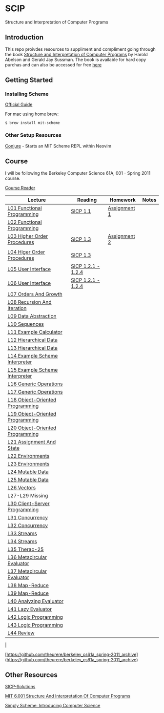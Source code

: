 # SCIP
Structure and Interpretation of Computer Programs

## Introduction
This repo proivdes resources to suppliment and compliment going through the book [Structure and Interpretation of Computer Programs](https://mitpress.mit.edu/9780262510875/structure-and-interpretation-of-computer-programs/) by Harold Abelson and Gerald Jay Sussman. The book is available for hard copy purchas and can also be accessed for free [here](https://mitp-content-server.mit.edu/books/content/sectbyfn/books_pres_0/6515/sicp.zip/full-text/book/book.html)

## Getting Started

### Installing Scheme
[Official Guide](https://www.gnu.org/software/mit-scheme/)

For mac using home brew:
```
$ brew install mit-scheme
```

### Other Setup Resources
[Conjure](https://github.com/Olical/conjure/wiki/Quick-start:-Scheme-(stdio)) - Starts an MIT Scheme REPL within Neovim

## Course
I will be following the Berkeley Computer Science 61A, 001 - Spring 2011 course.

[Course Reader](https://inst.eecs.berkeley.edu/~cs61a/reader/vol2.html)

| Lecture | Reading | Homework | Notes |
|---------|---------|-----------------|-------|
| [L01 Functional Programming](https://archive.org/details/ucberkeley_webcast_l28HAzKy0N8) | [SICP 1.1](https://mitp-content-server.mit.edu/books/content/sectbyfn/books_pres_0/6515/sicp.zip/full-text/book/book-Z-H-10.html#%_sec_1.1) | [Assignment 1](https://github.com/thewordisbird/SICP/files/11365472/Week1_Homework.pdf) | |
| [L02 Functional Programming](https://archive.org/details/ucberkeley_webcast_TTK2lZoWbPQ) | | | |
| [L03 Higher Order Procedures](https://archive.org/details/ucberkeley_webcast_ogIGxEzvnSE) | [SICP 1.3](https://mitp-content-server.mit.edu/books/content/sectbyfn/books_pres_0/6515/sicp.zip/full-text/book/book-Z-H-12.html#%_sec_1.3) |[Assignment 2](https://github.com/thewordisbird/SICP/files/11417079/Week2_Homework.pdf)
 | |
| [L04 Higer Order Procedures](https://archive.org/details/ucberkeley_webcast_ZvH3wF2qg7Q) | [SICP 1.3](https://mitp-content-server.mit.edu/books/content/sectbyfn/books_pres_0/6515/sicp.zip/full-text/book/book-Z-H-12.html#%_sec_1.3) | | |
| [L05 User Interface](https://archive.org/details/ucberkeley_webcast_dC4YGxzoAXk) | [SICP 1.2.1 - 1.2.4](https://mitp-content-server.mit.edu/books/content/sectbyfn/books_pres_0/6515/sicp.zip/full-text/book/book-Z-H-11.html#%_sec_1.2) | | |
| [L06 User Interface](https://archive.org/details/ucberkeley_webcast_qxDGE1-S_LE) | [SICP 1.2.1 - 1.2.4](https://mitp-content-server.mit.edu/books/content/sectbyfn/books_pres_0/6515/sicp.zip/full-text/book/book-Z-H-11.html#%_sec_1.2) | | |
| [L07 Orders And Growth](https://archive.org/details/ucberkeley_webcast_32L5j10rrK0) | | | |
| [L08 Recursion And Iteration](https://archive.org/details/ucberkeley_webcast_0G3tNuBBO5I) | | | |
| [L09 Data Abstraction](https://archive.org/details/ucberkeley_webcast_Oy36XpGVyjA) | | | |
| [L10 Sequences](https://archive.org/details/ucberkeley_webcast__qGeRWplPgc) | | | |
| [L11 Example Calculator](https://archive.org/details/ucberkeley_webcast_nzMPF59Ackg) | | | |
| [L12 Hierarchical Data](https://archive.org/details/ucberkeley_webcast_pSuEz5ZCVAg) | | | |
| [L13 Hierarchical Data](https://archive.org/details/ucberkeley_webcast_kbqJ3UGPgOc) | | | |
| [L14 Example Scheme Interpreter](https://archive.org/details/ucberkeley_webcast_3FjDrWv00Hc) | | | |
| [L15 Example Scheme Interpreter](https://archive.org/details/ucberkeley_webcast_QYV6a7vYhOA) | | | |
| [L16 Generic Operations](https://archive.org/details/ucberkeley_webcast_rz_XpDhDtFI) | | | |
| [L17 Generic Operations](https://archive.org/details/ucberkeley_webcast_8HDIqZ2ZqKI) | | | |
| [L18 Object-Oriented Programming](https://archive.org/details/ucberkeley_webcast_jq1v8YUftxE) | | | |
| [L19 Object-Oriented Programming](https://archive.org/details/ucberkeley_webcast_S9mGKy3Dzqw) | | | |
| [L20 Object-Oriented Programming](https://archive.org/details/ucberkeley_webcast_AYoW8-L2dTQ) | | | |
| [L21 Assignment And State](https://archive.org/details/ucberkeley_webcast_crlcqL7lKME) | | | |
| [L22 Environments](https://archive.org/details/ucberkeley_webcast_uxvRoOV9nOk) | | | |
| [L23 Environments](https://archive.org/details/ucberkeley_webcast_jmDguUbxOns) | | | |
| [L24 Mutable Data](https://archive.org/details/ucberkeley_webcast_OCocDioUZOo) | | | |
| [L25 Mutable Data](https://archive.org/details/ucberkeley_webcast_YgUZP1YbHsM) | | | |
| [L26 Vectors](https://archive.org/details/ucberkeley_webcast_vV7gargdGxU) | | | |
| L27-L29 Missing | | | |
| [L30 Client-Server Programming](https://archive.org/details/ucberkeley_webcast_Lr4zVJPpMrM) | | | |
| [L31 Concurrency](https://archive.org/details/ucberkeley_webcast_tfTD0B8dX7I) | | | |
| [L32 Concurrency](https://archive.org/details/ucberkeley_webcast_a_qhlzmXqAo) | | | |
| [L33 Streams](https://archive.org/details/ucberkeley_webcast_LLl89UwSflo) | | | |
| [L34 Streams](https://archive.org/details/ucberkeley_webcast_mtl0z0HgRTM) | | | |
| [L35 Therac-25](https://archive.org/details/ucberkeley_webcast_nxX-aAvZbmM) | | | |
| [L36 Metacircular Evaluator](https://archive.org/details/ucberkeley_webcast_E8ZyYL1qWWY) | | | |
| [L37 Metacircular Evaluator](https://archive.org/details/ucberkeley_webcast_0SbpbHiyyEU) | | | |
| [L38 Map-Reduce](https://archive.org/details/ucberkeley_webcast_OVbHFr6SG_8) | | | |
| [L39 Map-Reduce](https://archive.org/details/ucberkeley_webcast_tlABAGE-Tvc) | | | |
| [L40 Analyzing Evaluator](https://archive.org/details/ucberkeley_webcast_S9VoxtdsRyA) | | | |
| [L41 Lazy Evaluator](https://archive.org/details/ucberkeley_webcast_WJsgTZsFE3M) | | | |
| [L42 Logic Programming](https://archive.org/details/ucberkeley_webcast_JIMS_mspmug) | | | |
| [L43 Logic Programming](https://archive.org/details/ucberkeley_webcast_i5XtLVwTcZY) | | | |
| [L44 Review](https://archive.org/details/ucberkeley_webcast_zWiQru4tn-o) | | | |
| 

[https://github.com/theurere/berkeley_cs61a_spring-2011_archive](https://github.com/theurere/berkeley_cs61a_spring-2011_archive)

## Other Resources
[SICP-Solutions](http://community.schemewiki.org/?SICP-Solutions)

[MIT 6.001 Structure And Interpretation Of Computer Programs](https://ocw.mit.edu/courses/6-001-structure-and-interpretation-of-computer-programs-spring-2005/)

[Simply Scheme: Introducing Computer Science](http://people.eecs.berkeley.edu/~bh/ss-toc2.html)

